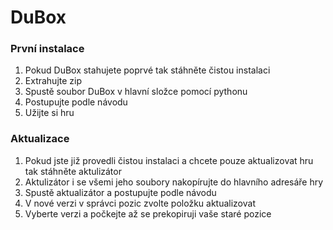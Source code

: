 # DuBox

### První instalace
1) Pokud DuBox stahujete poprvé tak stáhněte čistou instalaci<br>
2) Extrahujte zip
3) Spustě soubor DuBox v hlavní složce pomocí pythonu
4) Postupujte podle návodu
5) Užijte si hru
### Aktualizace
1) Pokud jste již provedli čistou instalaci a chcete pouze aktualizovat hru tak stáhněte aktulizátor
2) Aktulizátor i se všemi jeho soubory nakopírujte do hlavního adresáře hry
3) Spustě aktualizátor a postupujte podle návodu
4) V nové verzi v správci pozic zvolte položku aktualizovat
5) Vyberte verzi a počkejte až se prekopiruji vaše staré pozice
